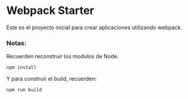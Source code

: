 # Webpack Starter

Este es el proyecto inicial para crear aplicaciones utilizando webpack.

### Notas:
Recuerden reconstruir los modulos de Node.

```
npm install
```

Y para construir el build, recuerden:

```
npm run build
```

